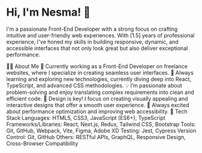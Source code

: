 <h1>Hi, I'm Nesma! 👋</h1>
I'm a passionate Front-End Developer with a strong focus on crafting intuitive and user-friendly web experiences. With [1.5] years of professional experience, 
I've honed my skills in building responsive, dynamic, and accessible interfaces that not only look great but also deliver exceptional performance.

👩‍💻 About Me
🔭 Currently working as a Front-End Developer on freelance websites, where I specialize in creating seamless user interfaces.
🌱 Always learning and exploring new technologies, currently diving deep into React, TypeScript, and advanced CSS methodologies.
💡 I’m passionate about problem-solving and enjoy translating complex requirements into clean and efficient code.
🎨 Design is key! I focus on creating visually appealing and interactive designs that offer a smooth user experience.
🚀 Always excited about performance optimization and improving web accessibility.
🔧 Tech Stack
Languages: HTML5, CSS3, JavaScript (ES6+), TypeScript
Frameworks/Libraries: React, Next.js, Redux, Tailwind CSS, Bootstrap
Tools: Git, GitHub, Webpack, Vite, Figma, Adobe XD
Testing: Jest, Cypress
Version Control: Git, GitHub
Others: RESTful APIs, GraphQL, Responsive Design, Cross-Browser Compatibility


